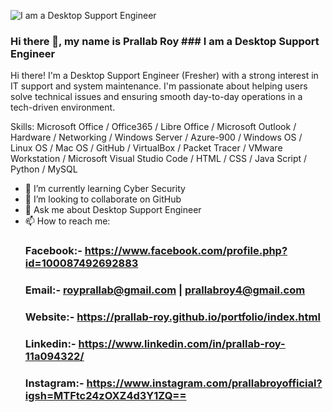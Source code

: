 ![I am a Desktop Support Engineer](https://pratecheducation.com/wp-content/uploads/2023/07/desktop-support-eng.jpg)
### Hi there 👋, my name is Prallab Roy ### I am a Desktop Support Engineer
Hi there! I'm a Desktop Support Engineer (Fresher) with a strong interest in IT support and system maintenance. I'm passionate about helping users solve technical issues and ensuring smooth day-to-day operations in a tech-driven environment.

Skills: Microsoft Office / Office365 / Libre Office / Microsoft Outlook / Hardware / Networking / Windows Server / Azure-900 / Windows OS / Linux OS / Mac OS / GitHub / VirtualBox / Packet Tracer / VMware Workstation / Microsoft Visual Studio Code / HTML / CSS / Java Script / Python / MySQL

- 🌱 I’m currently learning Cyber Security 
- 👯 I’m looking to collaborate on GitHub
- 💬 Ask me about Desktop Support Engineer 
- 📫 How to reach me: 
  ### Facebook:- https://www.facebook.com/profile.php?id=100087492692883 
  ### Email:- royprallab@gmail.com | prallabroy4@gmail.com
  ### Website:- https://prallab-roy.github.io/portfolio/index.html
  ### Linkedin:- https://www.linkedin.com/in/prallab-roy-11a094322/ 
  ### Instagram:- https://www.instagram.com/prallabroyofficial?igsh=MTFtc24zOXZ4d3Y1ZQ==
